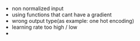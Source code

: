 - non normalized input
- using functions that cant have a gradient
- wrong output type(as example: one hot encoding)
- learning rate too high / low
- 